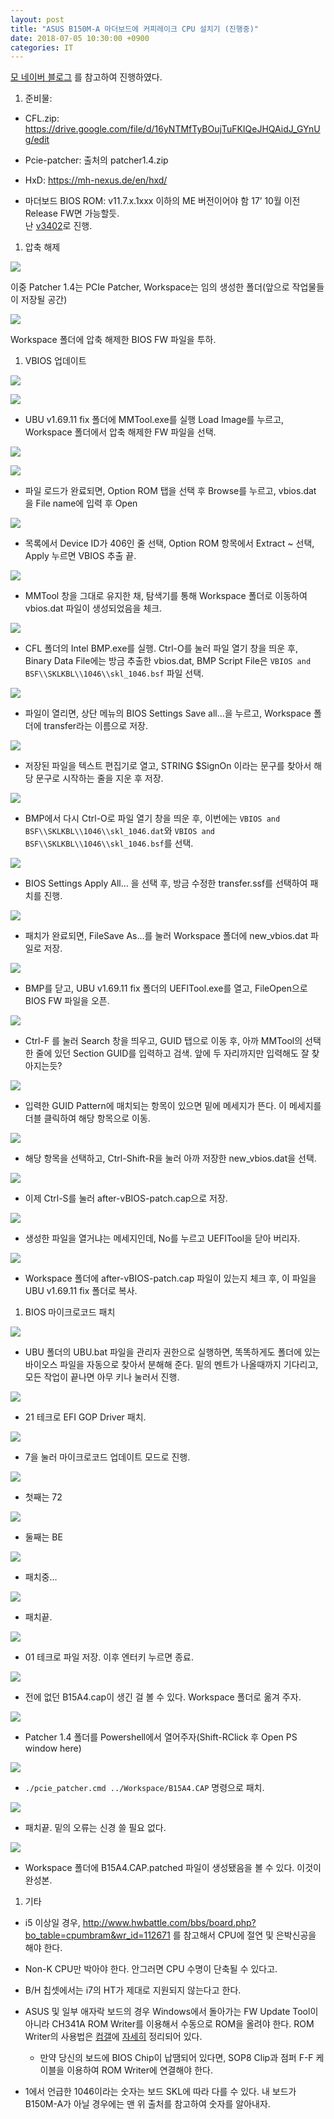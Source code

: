 ```yaml
---
layout: post
title: "ASUS B150M-A 마더보드에 커피레이크 CPU 설치기 (진행중)"
date: 2018-07-05 10:30:00 +0900
categories: IT
---
```


[모 네이버 블로그](https://blog.naver.com/vivamus09/221300782204) 를 참고하여
진행하였다.

1.  준비물:

-   CFL.zip:
    <https://drive.google.com/file/d/16yNTMfTyBOujTuFKIQeJHQAidJ_GYnUg/edit>

-   Pcie-patcher: 출처의 patcher1.4.zip

-   HxD: <https://mh-nexus.de/en/hxd/>

-   마더보드 BIOS ROM: v11.7.x.1xxx 이하의 ME 버전이어야 함 17’ 10월 이전
    Release FW면 가능할듯.  
    난
    [v3402](http://dlcdnet.asus.com/pub/ASUS/mb/LGA1151/B150M-A/B150M-A-ASUS-3402.zip)로
    진행.

1.  압축 해제

![](https://github.com/thy2134/thy2134.github.io/blob/master/static/images/3874fd0df88d898d1a2033d8a5ef2156.png)

이중 Patcher 1.4는 PCIe Patcher, Workspace는 임의 생성한 폴더(앞으로 작업물들이
저장될 공간)

![](https://github.com/thy2134/thy2134.github.io/blob/master/static/images/6709c2a6c5a255d084d779c2b38c2cf7.png)

Workspace 폴더에 압축 해제한 BIOS FW 파일을 투하.

1.  VBIOS 업데이트

![](https://github.com/thy2134/thy2134.github.io/blob/master/static/images/aad546befc07ff7a100e3324a54bc73b.png)

![](https://github.com/thy2134/thy2134.github.io/blob/master/static/images/e9111853c8737f2ca01d2f043e6dae73.png)

-   UBU v1.69.11 fix 폴더에 MMTool.exe를 실행 Load Image를 누르고, Workspace
    폴더에서 압축 해제한 FW 파일을 선택.

![](https://github.com/thy2134/thy2134.github.io/blob/master/static/images/e39d97216bfec501e7bd7c3776c31f26.png)

![](https://github.com/thy2134/thy2134.github.io/blob/master/static/images/b2adcdcc4674bef08a04b4ad6d852b9b.png)

-   파일 로드가 완료되면, Option ROM 탭을 선택 후 Browse를 누르고, vbios.dat 을
    File name에 입력 후 Open

![](https://github.com/thy2134/thy2134.github.io/blob/master/static/images/292facbb79b57f553a2ba4f0d04e4770.png)

-   목록에서 Device ID가 406인 줄 선택, Option ROM 항목에서 Extract \~ 선택,
    Apply 누르면 VBIOS 추출 끝.

![](https://github.com/thy2134/thy2134.github.io/blob/master/static/images/7868f2623bb67ed81dc00f475b921b70.png)

-   MMTool 창을 그대로 유지한 채, 탐색기를 통해 Workspace 폴더로 이동하여
    vbios.dat 파일이 생성되었음을 체크.

![](https://github.com/thy2134/thy2134.github.io/blob/master/static/images/349a3669e88c4eb468fca9eaa3895e42.png)

-   CFL 폴더의 Intel BMP.exe를 실행. Ctrl-O를 눌러 파일 열기 창을 띄운 후,
    Binary Data File에는 방금 추출한 vbios.dat, BMP Script File은 `VBIOS and
    BSF\\SKLKBL\\1046\\skl_1046.bsf` 파일 선택.

![](https://github.com/thy2134/thy2134.github.io/blob/master/static/images/00c6f6963ebb2645d81f73fef6559c19.png)

-   파일이 열리면, 상단 메뉴의 BIOS Settings Save all…을 누르고, Workspace
    폴더에 transfer라는 이름으로 저장.

![](https://github.com/thy2134/thy2134.github.io/blob/master/static/images/db0f8582585f7617e30025b2b9b77e7e.png)

-   저장된 파일을 텍스트 편집기로 열고, STRING \$SignOn 이라는 문구를 찾아서
    해당 문구로 시작하는 줄을 지운 후 저장.

![](https://github.com/thy2134/thy2134.github.io/blob/master/static/images/9ec6a15b9e43b56e21d648330c8f89d7.png)

-   BMP에서 다시 Ctrl-O로 파일 열기 창을 띄운 후, 이번에는 `VBIOS and
    BSF\\SKLKBL\\1046\\skl_1046.dat`와 `VBIOS and
    BSF\\SKLKBL\\1046\\skl_1046.bsf`를 선택.

![](https://github.com/thy2134/thy2134.github.io/blob/master/static/images/68a4ad64243e8a4c7a0767b5c44ca6f5.png)

-   BIOS Settings Apply All… 을 선택 후, 방금 수정한 transfer.ssf를 선택하여
    패치를 진행.

![](https://github.com/thy2134/thy2134.github.io/blob/master/static/images/bc735d3bc8ecafd08665ddcba9d6364b.png)

-   패치가 완료되면, FileSave As…를 눌러 Workspace 폴더에 new_vbios.dat 파일로
    저장.

![](https://github.com/thy2134/thy2134.github.io/blob/master/static/images/1268bddf94466ae4014a0e730a574d60.png)

-   BMP를 닫고, UBU v1.69.11 fix 폴더의 UEFITool.exe를 열고, FileOpen으로 BIOS
    FW 파일을 오픈.

![](https://github.com/thy2134/thy2134.github.io/blob/master/static/images/00e743898d8812feb2e18264d28b404a.png)

-   Ctrl-F 를 눌러 Search 창을 띄우고, GUID 탭으로 이동 후, 아까 MMTool의 선택한
    줄에 있던 Section GUID를 입력하고 검색. 앞에 두 자리까지만 입력해도 잘
    찾아지는듯?

![](https://github.com/thy2134/thy2134.github.io/blob/master/static/images/cc30f51dbc814e40f8e33e73e25351be.png)

-   입력한 GUID Pattern에 매치되는 항목이 있으면 밑에 메세지가 뜬다. 이 메세지를
    더블 클릭하여 해당 항목으로 이동.

![](https://github.com/thy2134/thy2134.github.io/blob/master/static/images/80c2bd6aa45d2bc6e46a576c8dad2285.png)

-   해당 항목을 선택하고, Ctrl-Shift-R을 눌러 아까 저장한 new_vbios.dat을 선택.

![](https://github.com/thy2134/thy2134.github.io/blob/master/static/images/c4c9f8f8d556b5c2ea3ffd2fb27b7bee.png)

-   이제 Ctrl-S를 눌러 after-vBIOS-patch.cap으로 저장.

![](https://github.com/thy2134/thy2134.github.io/blob/master/static/images/97e98f9a96f3be6ee2921e1e9c969e26.png)

-   생성한 파일을 열거냐는 메세지인데, No를 누르고 UEFITool을 닫아 버리자.

![](https://github.com/thy2134/thy2134.github.io/blob/master/static/images/30172418f7a3832f91ea5cce0640a569.png)

-   Workspace 폴더에 after-vBIOS-patch.cap 파일이 있는지 체크 후, 이 파일을 UBU
    v1.69.11 fix 폴더로 복사.

1.  BIOS 마이크로코드 패치

![](https://github.com/thy2134/thy2134.github.io/blob/master/static/images/7d8913a79c5ad551799afb30fe0db8fb.png)

-   UBU 폴더의 UBU.bat 파일을 관리자 권한으로 실행하면, 똑똑하게도 폴더에 있는
    바이오스 파일을 자동으로 찾아서 분해해 준다. 밑의 멘트가 나올때까지
    기다리고, 모든 작업이 끝나면 아무 키나 눌러서 진행.

![](https://github.com/thy2134/thy2134.github.io/blob/master/static/images/0557515f8712a7a80cddb11d2168dfc8.png)

-   21 테크로 EFI GOP Driver 패치.

![](https://github.com/thy2134/thy2134.github.io/blob/master/static/images/92912e94338fe07cf075d8258e7408ae.png)

-   7을 눌러 마이크로코드 업데이트 모드로 진행.

![](https://github.com/thy2134/thy2134.github.io/blob/master/static/images/35814da6929629970939606051eb8426.png)

-   첫째는 72

![](https://github.com/thy2134/thy2134.github.io/blob/master/static/images/1e9c2b2593e08d02ba38133ae88535f5.png)

-   둘째는 BE

![](https://github.com/thy2134/thy2134.github.io/blob/master/static/images/7c011e51fa53495243f93b0a5a780cd0.png)

-   패치중…

![](https://github.com/thy2134/thy2134.github.io/blob/master/static/images/fecc3fc969fd94710e848116921e1bc7.png)

-   패치끝.

![](https://github.com/thy2134/thy2134.github.io/blob/master/static/images/9c81ded24436a347720456c6a3f2f2b2.png)

-   01 테크로 파일 저장. 이후 엔터키 누르면 종료.

![](https://github.com/thy2134/thy2134.github.io/blob/master/static/images/8726182075982e5dcf81a9499592b511.png)

-   전에 없던 B15A4.cap이 생긴 걸 볼 수 있다. Workspace 폴더로 옮겨 주자.

![](https://github.com/thy2134/thy2134.github.io/blob/master/static/images/b5d7a8c770b84413c4656699a680d055.png)

-   Patcher 1.4 폴더를 Powershell에서 열어주자(Shift-RClick 후 Open PS window
    here)

![](https://github.com/thy2134/thy2134.github.io/blob/master/static/images/d30dfea3b9c0295d2babd39eeb186bcb.png)

-   `./pcie_patcher.cmd ../Workspace/B15A4.CAP` 명령으로 패치.

![](https://github.com/thy2134/thy2134.github.io/blob/master/static/images/9c49863adca3628bd6ecf31811127c01.png)

-   패치끝. 밑의 오류는 신경 쓸 필요 없다.

![](https://github.com/thy2134/thy2134.github.io/blob/master/static/images/46ec8ac62701aac69b985f07425e2660.png)

-   Workspace 폴더에 B15A4.CAP.patched 파일이 생성됐음을 볼 수 있다. 이것이
    완성본.

1.  기타

-   i5 이상일 경우,
    <http://www.hwbattle.com/bbs/board.php?bo_table=cpumbram&wr_id=112671> 를
    참고해서 CPU에 절연 및 은박신공을 해야 한다.

-   Non-K CPU만 박아야 한다. 안그러면 CPU 수명이 단축될 수 있다고.

-   B/H 칩셋에서는 i7의 HT가 제대로 지원되지 않는다고 한다.

-   ASUS 및 일부 애자락 보드의 경우 Windows에서 돌아가는 FW Update Tool이 아니라
    CH341A ROM Writer를 이용해서 수동으로 ROM을 올려야 한다. ROM Writer의
    사용법은
    [컴갤](http://gall.dcinside.com/board/view/?id=pridepc_new3&no=7795125)에
    [자세히](http://gall.dcinside.com/board/view/?id=pridepc_new3&no=7795139)
    정리되어 있다.

    -   만약 당신의 보드에 BIOS Chip이 납땜되어 있다면, SOP8 Clip과 점퍼 F-F
        케이블을 이용하여 ROM Writer에 연결해야 한다.

-   1에서 언급한 1046이라는 숫자는 보드 SKL에 따라 다를 수 있다. 내 보드가
    B150M-A가 아닐 경우에는 맨 위 출처를 참고하여 숫자를 알아내자.
